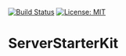 [![Build Status](https://travis-ci.org/Alexander3006/ServerStarterKit.svg?branch=main)](https://travis-ci.org/Alexander3006/ServerStarterKit)
[![License: MIT](https://img.shields.io/badge/License-MIT-yellow.svg)](https://opensource.org/licenses/MIT)

# ServerStarterKit

